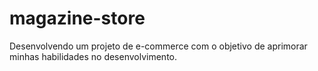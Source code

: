# magazine-store
Desenvolvendo um projeto de e-commerce com o objetivo de aprimorar minhas habilidades no desenvolvimento.
